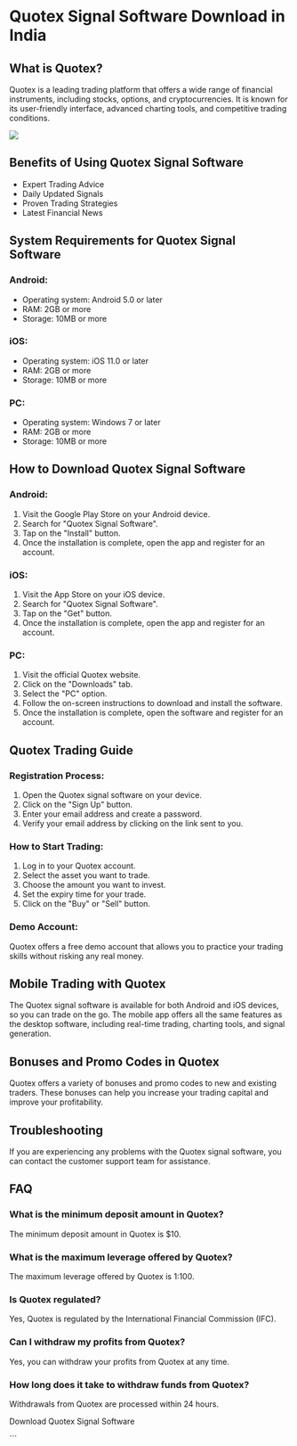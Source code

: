 # Quotex Signal Software Download in India

## What is Quotex?

Quotex is a leading trading platform that offers a wide range of
financial instruments, including stocks, options, and cryptocurrencies.
It is known for its user-friendly interface, advanced charting tools,
and competitive trading conditions.

[![](https://static.quotex.io/files/8_en/300_250.jpg)](https://traff.sbs/brokerqxsignupf)

## Benefits of Using Quotex Signal Software

-   Expert Trading Advice
-   Daily Updated Signals
-   Proven Trading Strategies
-   Latest Financial News

## System Requirements for Quotex Signal Software

### Android:

-   Operating system: Android 5.0 or later
-   RAM: 2GB or more
-   Storage: 10MB or more

### iOS:

-   Operating system: iOS 11.0 or later
-   RAM: 2GB or more
-   Storage: 10MB or more

### PC:

-   Operating system: Windows 7 or later
-   RAM: 2GB or more
-   Storage: 10MB or more

## How to Download Quotex Signal Software

### Android:

1.  Visit the Google Play Store on your Android device.
2.  Search for "Quotex Signal Software".
3.  Tap on the "Install" button.
4.  Once the installation is complete, open the app and register for an
    account.

### iOS:

1.  Visit the App Store on your iOS device.
2.  Search for "Quotex Signal Software".
3.  Tap on the "Get" button.
4.  Once the installation is complete, open the app and register for an
    account.

### PC:

1.  Visit the official Quotex website.
2.  Click on the "Downloads" tab.
3.  Select the "PC" option.
4.  Follow the on-screen instructions to download and install the
    software.
5.  Once the installation is complete, open the software and register
    for an account.

## Quotex Trading Guide

### Registration Process:

1.  Open the Quotex signal software on your device.
2.  Click on the "Sign Up" button.
3.  Enter your email address and create a password.
4.  Verify your email address by clicking on the link sent to you.

### How to Start Trading:

1.  Log in to your Quotex account.
2.  Select the asset you want to trade.
3.  Choose the amount you want to invest.
4.  Set the expiry time for your trade.
5.  Click on the "Buy" or "Sell" button.

### Demo Account:

Quotex offers a free demo account that allows you to practice your
trading skills without risking any real money.

## Mobile Trading with Quotex

The Quotex signal software is available for both Android and iOS
devices, so you can trade on the go. The mobile app offers all the same
features as the desktop software, including real-time trading, charting
tools, and signal generation.

## Bonuses and Promo Codes in Quotex

Quotex offers a variety of bonuses and promo codes to new and existing
traders. These bonuses can help you increase your trading capital and
improve your profitability.

## Troubleshooting

If you are experiencing any problems with the Quotex signal software,
you can contact the customer support team for assistance.

## FAQ

### What is the minimum deposit amount in Quotex?

The minimum deposit amount in Quotex is \$10.

### What is the maximum leverage offered by Quotex?

The maximum leverage offered by Quotex is 1:100.

### Is Quotex regulated?

Yes, Quotex is regulated by the International Financial Commission
(IFC).

### Can I withdraw my profits from Quotex?

Yes, you can withdraw your profits from Quotex at any time.

### How long does it take to withdraw funds from Quotex?

Withdrawals from Quotex are processed within 24 hours.

Download Quotex Signal Software

\`\`\`

